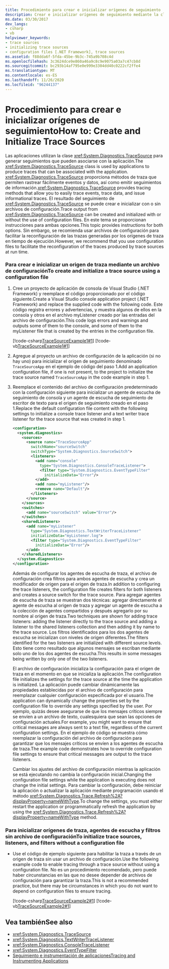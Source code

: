 ```yaml
---
title: Procedimiento para crear e inicializar orígenes de seguimiento
description: Crear e inicializar orígenes de seguimiento mediante la clase TraceSource en .NET. Esta clase proporciona métodos para trazar eventos y datos y emitir seguimientos informativos.
ms.date: 03/30/2017
dev_langs:
- csharp
- vb
helpviewer_keywords:
- trace sources
- initializing trace sources
- configuration files [.NET Framework], trace sources
ms.assetid: f88dda6f-5fda-45be-9b3c-745a9b708c4d
ms.openlocfilehash: 3c3624dce9e860a46a9c8c9e9075a03a7c47cb8d
ms.sourcegitcommit: bc293b14af795e0e999e3304dd40c0222cf2ffe4
ms.translationtype: MT
ms.contentlocale: es-ES
ms.lasthandoff: 11/26/2020
ms.locfileid: "96244137"
---
```

# <a name="how-to-create-and-initialize-trace-sources"></a><span data-ttu-id="1d6f3-104">Procedimiento para crear e inicializar orígenes de seguimiento</span><span class="sxs-lookup"><span data-stu-id="1d6f3-104">How to: Create and Initialize Trace Sources</span></span>

<span data-ttu-id="1d6f3-105">Las aplicaciones utilizan la clase <xref:System.Diagnostics.TraceSource> para generar seguimientos que pueden asociarse con la aplicación.</span><span class="sxs-lookup"><span data-stu-id="1d6f3-105">The <xref:System.Diagnostics.TraceSource> class is used by applications to produce traces that can be associated with the application.</span></span> <span data-ttu-id="1d6f3-106"><xref:System.Diagnostics.TraceSource> proporciona métodos de traza que permiten rastrear fácilmente eventos y datos, así como emitir seguimientos de información.</span><span class="sxs-lookup"><span data-stu-id="1d6f3-106"><xref:System.Diagnostics.TraceSource> provides tracing methods that allow you to easily trace events, trace data, and issue informational traces.</span></span> <span data-ttu-id="1d6f3-107">El resultado del seguimiento de <xref:System.Diagnostics.TraceSource> se puede crear e inicializar con o sin archivos de configuración.</span><span class="sxs-lookup"><span data-stu-id="1d6f3-107">Trace output from <xref:System.Diagnostics.TraceSource> can be created and initialized with or without the use of configuration files.</span></span> <span data-ttu-id="1d6f3-108">En este tema se proporcionan instrucciones para ambas opciones.</span><span class="sxs-lookup"><span data-stu-id="1d6f3-108">This topic provides instructions for both options.</span></span> <span data-ttu-id="1d6f3-109">Sin embargo, se recomienda usar archivos de configuración para facilitar la reconfiguración de las trazas generadas por los orígenes de traza en tiempo de ejecución.</span><span class="sxs-lookup"><span data-stu-id="1d6f3-109">However, we recommend that you use configuration files to facilitate the reconfiguration of the traces produced by trace sources at run time.</span></span>  
  
### <a name="to-create-and-initialize-a-trace-source-using-a-configuration-file"></a><span data-ttu-id="1d6f3-110">Para crear e inicializar un origen de traza mediante un archivo de configuración</span><span class="sxs-lookup"><span data-stu-id="1d6f3-110">To create and initialize a trace source using a configuration file</span></span>  
  
1. <span data-ttu-id="1d6f3-111">Cree un proyecto de aplicación de consola de Visual Studio (.NET Framework) y reemplace el código proporcionado por el código siguiente.</span><span class="sxs-lookup"><span data-stu-id="1d6f3-111">Create a Visual Studio console application project (.NET Framework) and replace the supplied code with the following code.</span></span> <span data-ttu-id="1d6f3-112">Este código registra errores y advertencias, y muestra algunos de ellos en la consola y otros en el archivo myListener creado por las entradas del archivo de configuración.</span><span class="sxs-lookup"><span data-stu-id="1d6f3-112">This code logs errors and warnings and outputs some of them to the console, and some of them to the myListener file that is created by the entries in the configuration file.</span></span>  
  
     [!code-csharp[TraceSourceExample1#1](../../../samples/snippets/csharp/VS_Snippets_CLR/tracesourceexample1/cs/program.cs#1)]
     [!code-vb[TraceSourceExample1#1](../../../samples/snippets/visualbasic/VS_Snippets_CLR/tracesourceexample1/vb/program.vb#1)]  
  
2. <span data-ttu-id="1d6f3-113">Agregue al proyecto un archivo de configuración de la aplicación (si no hay uno) para inicializar el origen de seguimiento denominado `TraceSourceApp` en el ejemplo de código del paso 1.</span><span class="sxs-lookup"><span data-stu-id="1d6f3-113">Add an application configuration file, if one is not present, to the project to initialize the trace source named `TraceSourceApp` in the code example in step 1.</span></span>  
  
3. <span data-ttu-id="1d6f3-114">Reemplace el contenido del archivo de configuración predeterminado con la configuración siguiente para inicializar un agente de escucha de seguimiento de consola y un agente de escucha de seguimiento de escritor de texto para el origen de seguimiento creado en el paso 1.</span><span class="sxs-lookup"><span data-stu-id="1d6f3-114">Replace the default configuration file content with the following settings to initialize a console trace listener and a text writer trace listener for the trace source that was created in step 1.</span></span>  
  
    ```xml  
    <configuration>  
      <system.diagnostics>  
        <sources>  
          <source name="TraceSourceApp"
            switchName="sourceSwitch"
            switchType="System.Diagnostics.SourceSwitch">  
            <listeners>  
              <add name="console"
                type="System.Diagnostics.ConsoleTraceListener">  
                <filter type="System.Diagnostics.EventTypeFilter"
                  initializeData="Error"/>  
              </add>  
              <add name="myListener"/>  
              <remove name="Default"/>  
            </listeners>  
          </source>  
        </sources>  
        <switches>  
          <add name="sourceSwitch" value="Error"/>  
        </switches>  
        <sharedListeners>  
          <add name="myListener"
            type="System.Diagnostics.TextWriterTraceListener"
            initializeData="myListener.log">  
            <filter type="System.Diagnostics.EventTypeFilter"
              initializeData="Error"/>  
          </add>  
        </sharedListeners>  
      </system.diagnostics>  
    </configuration>  
    ```  
  
     <span data-ttu-id="1d6f3-115">Además de configurar los agentes de escucha de traza, el archivo de configuración crea filtros para ambos agentes de escucha y crea un modificador de origen para el origen de traza.</span><span class="sxs-lookup"><span data-stu-id="1d6f3-115">In addition to configuring the trace listeners, the configuration file creates filters for both listeners and creates a source switch for the trace source.</span></span> <span data-ttu-id="1d6f3-116">Para agregar agentes de escucha de traza se muestran dos técnicas: agregar directamente el agente de escucha al origen de traza y agregar un agente de escucha a la colección de agentes compartidos y después agregarlo por su nombre al origen de traza.</span><span class="sxs-lookup"><span data-stu-id="1d6f3-116">Two techniques are shown for adding trace listeners: adding the listener directly to the trace source and adding a listener to the shared listeners collection and then adding it by name to the trace source.</span></span> <span data-ttu-id="1d6f3-117">Los filtros identificados para los dos agentes de escucha se inicializan con niveles de origen diferentes.</span><span class="sxs-lookup"><span data-stu-id="1d6f3-117">The filters identified for the two listeners are initialized with different source levels.</span></span> <span data-ttu-id="1d6f3-118">Esto tiene como resultado que algunos mensajes se escriban mediante solo uno de los dos agentes de escucha.</span><span class="sxs-lookup"><span data-stu-id="1d6f3-118">This results in some messages being written by only one of the two listeners.</span></span>  
  
     <span data-ttu-id="1d6f3-119">El archivo de configuración inicializa la configuración para el origen de traza en el momento en que se inicializa la aplicación.</span><span class="sxs-lookup"><span data-stu-id="1d6f3-119">The configuration file initializes the settings for the trace source at the time the application is initialized.</span></span> <span data-ttu-id="1d6f3-120">La aplicación puede cambiar dinámicamente las propiedades establecidas por el archivo de configuración para reemplazar cualquier configuración especificada por el usuario.</span><span class="sxs-lookup"><span data-stu-id="1d6f3-120">The application can dynamically change the properties set by the configuration file to override any settings specified by the user.</span></span> <span data-ttu-id="1d6f3-121">Por ejemplo, quizás desee asegurarse de que los mensajes críticos siempre se envíen a un archivo de texto, cualesquiera que sean las opciones de configuración actuales.</span><span class="sxs-lookup"><span data-stu-id="1d6f3-121">For example, you might want to ensure that critical messages are always sent to a text file, regardless of the current configuration settings.</span></span> <span data-ttu-id="1d6f3-122">En el ejemplo de código se muestra cómo reemplazar la configuración del archivo de configuración para garantizar que los mensajes críticos se envíen a los agentes de escucha de traza.</span><span class="sxs-lookup"><span data-stu-id="1d6f3-122">The example code demonstrates how to override configuration file settings to ensure that critical messages are output to the trace listeners.</span></span>  
  
     <span data-ttu-id="1d6f3-123">Cambiar los ajustes del archivo de configuración mientras la aplicación se está ejecutando no cambia la configuración inicial.</span><span class="sxs-lookup"><span data-stu-id="1d6f3-123">Changing the configuration file settings while the application is executing does not change the initial settings.</span></span> <span data-ttu-id="1d6f3-124">Para cambiar la configuración, debe reiniciar la aplicación o actualizar la aplicación mediante programación usando el método <xref:System.Diagnostics.Trace.Refresh%2A?displayProperty=nameWithType>.</span><span class="sxs-lookup"><span data-stu-id="1d6f3-124">To change the settings, you must either restart the application or programmatically refresh the application by using the <xref:System.Diagnostics.Trace.Refresh%2A?displayProperty=nameWithType> method.</span></span>  
  
### <a name="to-initialize-trace-sources-listeners-and-filters-without-a-configuration-file"></a><span data-ttu-id="1d6f3-125">Para inicializar orígenes de traza, agentes de escucha y filtros sin archivo de configuración</span><span class="sxs-lookup"><span data-stu-id="1d6f3-125">To initialize trace sources, listeners, and filters without a configuration file</span></span>  
  
- <span data-ttu-id="1d6f3-126">Use el código de ejemplo siguiente para habilitar la traza a través de un origen de traza sin usar un archivo de configuración.</span><span class="sxs-lookup"><span data-stu-id="1d6f3-126">Use the following example code to enable tracing through a trace source without using a configuration file.</span></span> <span data-ttu-id="1d6f3-127">No es un procedimiento recomendado, pero puede haber circunstancias en las que no desee depender de archivos de configuración para garantizar la traza.</span><span class="sxs-lookup"><span data-stu-id="1d6f3-127">This is not a recommended practice, but there may be circumstances in which you do not want to depend on configuration files to ensure tracing.</span></span>  
  
     [!code-csharp[TraceSourceExample2#1](../../../samples/snippets/csharp/VS_Snippets_CLR/tracesourceexample2/cs/program.cs#1)]
     [!code-vb[TraceSourceExample2#1](../../../samples/snippets/visualbasic/VS_Snippets_CLR/tracesourceexample2/vb/program.vb#1)]  
  
## <a name="see-also"></a><span data-ttu-id="1d6f3-128">Vea también</span><span class="sxs-lookup"><span data-stu-id="1d6f3-128">See also</span></span>

- <xref:System.Diagnostics.TraceSource>
- <xref:System.Diagnostics.TextWriterTraceListener>
- <xref:System.Diagnostics.ConsoleTraceListener>
- <xref:System.Diagnostics.EventTypeFilter>
- [<span data-ttu-id="1d6f3-129">Seguimiento e instrumentación de aplicaciones</span><span class="sxs-lookup"><span data-stu-id="1d6f3-129">Tracing and Instrumenting Applications</span></span>](tracing-and-instrumenting-applications.md)
